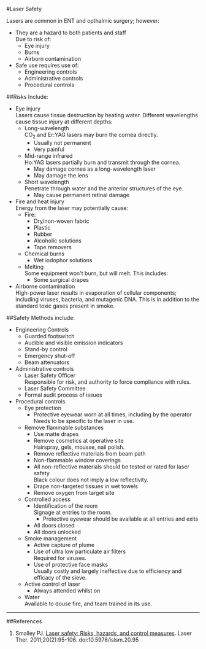 #Laser Safety

Lasers are common in ENT and opthalmic surgery; however:
* They are a hazard to both patients and staff  
Due to risk of:
	* Eye injury
	* Burns
	* Airborn contamination
* Safe use requires use of:
	* Engineering controls
	* Administrative controls
	* Procedural controls

##Risks
Include:
* Eye injury  
Lasers cause tissue destruction by heating water. Different wavelengths cause tissue injury at different depths:
	* Long-wavelength  
	CO<sub>2</sub> and Er:YAG lasers may burn the cornea directly.
		* Usually not permanent
		* Very painful
	* Mid-range infrared  
	Ho:YAG lasers partially burn and transmit through the cornea.
		* May damage cornea as a long-wavelength laser
		* May damage the lens
	* Short wavelength  
	Penetrate through water and the anterior structures of the eye.
		* May cause permanent retinal damage
* Fire and heat injury  
Energy from the laser may potentially cause:
	* Fire:
		* Dry/non-woven fabric
		* Plastic
		* Rubber
		* Alcoholic solutions
		* Tape removers
	* Chemical burns
		* Wet iodophor solutions
	* Melting  
	Some equipment won't burn, but will melt. This includes:
		* Some surgical drapes
* Airborne contamination  
High-power laser results in evaporation of cellular components; including viruses, bacteria, and mutagenic DNA. This is in addition to the standard toxic gases present in smoke.

##Safety
Methods include:
* Engineering Controls
	* Guarded footswitch
	* Audible and visible emission indicators
	* Stand-by control
	* Emergency shut-off
	* Beam attenuators
* Administrative controls
	* Laser Safety Officer  
	Responsible for risk, and authority to force compliance with rules.
	* Laser Safety Committee
	* Formal audit process of issues
* Procedural controls
	* Eye protection  
		* Protective eyewear worn at all times, including by the operator  
		Needs to be specific to the laser in use.
	* Remove flammable substances  
		* Use matte drapes
		* Remove cosmetics at operative site  
		Hairspray, gels, mousse, nail polish.
		* Remove reflective materials from beam path
		* Non-flammable window coverings
		* All non-reflective materials should be tested or rated for laser safety  
		Black colour does not imply a low reflectivity.
		* Drape non-targeted tissues in wet towels
		* Remove oxygen from target site
	* Controlled access  
		* Identification of the room  
		Signage at entries to the room.
			* Protective eyewear should be available at all entries and exits
		* All doors closed
		* All doors unlocked
	* Smoke management
		* Active capture of plume
		* Use of ultra low particulate air filters  
		Required for viruses.
		* Use of protective face masks  
		Usually costly and largely ineffective due to efficiency and efficacy of the sieve. 
	* Active control of laser
		* Always attended whilst on
	* Water  
	Available to douse fire, and team trained in its use.

---
##References

1. Smalley PJ. [Laser safety: Risks, hazards, and control measures](https://www.ncbi.nlm.nih.gov/pmc/articles/PMC3799025/). Laser Ther. 2011;20(2):95-106. doi:10.5978/islsm.20.95
